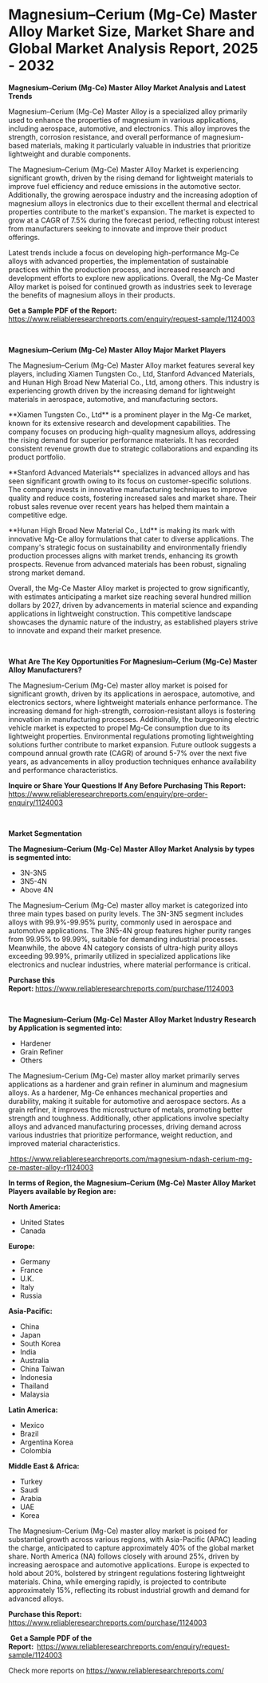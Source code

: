 <p><h1>Magnesium–Cerium (Mg-Ce) Master Alloy Market Size, Market Share and Global Market Analysis Report, 2025 - 2032</h1></p><p><strong>Magnesium–Cerium (Mg-Ce) Master Alloy Market Analysis and Latest Trends</strong></p>
<p><p>Magnesium–Cerium (Mg-Ce) Master Alloy is a specialized alloy primarily used to enhance the properties of magnesium in various applications, including aerospace, automotive, and electronics. This alloy improves the strength, corrosion resistance, and overall performance of magnesium-based materials, making it particularly valuable in industries that prioritize lightweight and durable components.</p><p>The Magnesium–Cerium (Mg-Ce) Master Alloy Market is experiencing significant growth, driven by the rising demand for lightweight materials to improve fuel efficiency and reduce emissions in the automotive sector. Additionally, the growing aerospace industry and the increasing adoption of magnesium alloys in electronics due to their excellent thermal and electrical properties contribute to the market's expansion. The market is expected to grow at a CAGR of 7.5% during the forecast period, reflecting robust interest from manufacturers seeking to innovate and improve their product offerings.</p><p>Latest trends include a focus on developing high-performance Mg-Ce alloys with advanced properties, the implementation of sustainable practices within the production process, and increased research and development efforts to explore new applications. Overall, the Mg-Ce Master Alloy market is poised for continued growth as industries seek to leverage the benefits of magnesium alloys in their products.</p></p>
<p><strong>Get a Sample PDF of the Report:&nbsp;</strong> <a href="https://www.reliableresearchreports.com/enquiry/request-sample/1124003?utm_campaign=3557&utm_medium=2&utm_source=Github&utm_content=ia&utm_term=21032025&utm_id=magnesiumcerium-mg-ce-master-alloy">https://www.reliableresearchreports.com/enquiry/request-sample/1124003</a></p>
<p>&nbsp;</p>
<p><strong>Magnesium–Cerium (Mg-Ce) Master Alloy Major Market Players</strong></p>
<p><p>The Magnesium–Cerium (Mg-Ce) Master Alloy market features several key players, including Xiamen Tungsten Co., Ltd, Stanford Advanced Materials, and Hunan High Broad New Material Co., Ltd, among others. This industry is experiencing growth driven by the increasing demand for lightweight materials in aerospace, automotive, and manufacturing sectors.</p><p>**Xiamen Tungsten Co., Ltd** is a prominent player in the Mg-Ce market, known for its extensive research and development capabilities. The company focuses on producing high-quality magnesium alloys, addressing the rising demand for superior performance materials. It has recorded consistent revenue growth due to strategic collaborations and expanding its product portfolio.</p><p>**Stanford Advanced Materials** specializes in advanced alloys and has seen significant growth owing to its focus on customer-specific solutions. The company invests in innovative manufacturing techniques to improve quality and reduce costs, fostering increased sales and market share. Their robust sales revenue over recent years has helped them maintain a competitive edge.</p><p>**Hunan High Broad New Material Co., Ltd** is making its mark with innovative Mg-Ce alloy formulations that cater to diverse applications. The company's strategic focus on sustainability and environmentally friendly production processes aligns with market trends, enhancing its growth prospects. Revenue from advanced materials has been robust, signaling strong market demand.</p><p>Overall, the Mg-Ce Master Alloy market is projected to grow significantly, with estimates anticipating a market size reaching several hundred million dollars by 2027, driven by advancements in material science and expanding applications in lightweight construction. This competitive landscape showcases the dynamic nature of the industry, as established players strive to innovate and expand their market presence.</p></p>
<p>&nbsp;</p>
<p><strong>What Are The Key Opportunities For Magnesium–Cerium (Mg-Ce) Master Alloy Manufacturers?</strong></p>
<p><p>The Magnesium-Cerium (Mg-Ce) master alloy market is poised for significant growth, driven by its applications in aerospace, automotive, and electronics sectors, where lightweight materials enhance performance. The increasing demand for high-strength, corrosion-resistant alloys is fostering innovation in manufacturing processes. Additionally, the burgeoning electric vehicle market is expected to propel Mg-Ce consumption due to its lightweight properties. Environmental regulations promoting lightweighting solutions further contribute to market expansion. Future outlook suggests a compound annual growth rate (CAGR) of around 5-7% over the next five years, as advancements in alloy production techniques enhance availability and performance characteristics.</p></p>
<p><strong>Inquire or Share Your Questions If Any Before Purchasing This Report:</strong> <a href="https://www.reliableresearchreports.com/enquiry/pre-order-enquiry/1124003?utm_campaign=3557&utm_medium=2&utm_source=Github&utm_content=ia&utm_term=21032025&utm_id=magnesiumcerium-mg-ce-master-alloy">https://www.reliableresearchreports.com/enquiry/pre-order-enquiry/1124003</a></p>
<p>&nbsp;</p>
<p><strong>Market Segmentation</strong></p>
<p><strong>The Magnesium–Cerium (Mg-Ce) Master Alloy Market Analysis by types is segmented into:</strong></p>
<p><ul><li>3N-3N5</li><li>3N5-4N</li><li>Above 4N</li></ul></p>
<p><p>The Magnesium–Cerium (Mg-Ce) master alloy market is categorized into three main types based on purity levels. The 3N-3N5 segment includes alloys with 99.9%-99.95% purity, commonly used in aerospace and automotive applications. The 3N5-4N group features higher purity ranges from 99.95% to 99.99%, suitable for demanding industrial processes. Meanwhile, the above 4N category consists of ultra-high purity alloys exceeding 99.99%, primarily utilized in specialized applications like electronics and nuclear industries, where material performance is critical.</p></p>
<p><strong>Purchase this Report:&nbsp;</strong><a href="https://www.reliableresearchreports.com/purchase/1124003?utm_campaign=3557&utm_medium=2&utm_source=Github&utm_content=ia&utm_term=21032025&utm_id=magnesiumcerium-mg-ce-master-alloy">https://www.reliableresearchreports.com/purchase/1124003</a></p>
<p>&nbsp;</p>
<p><strong>The Magnesium–Cerium (Mg-Ce) Master Alloy Market Industry Research by Application is segmented into:</strong></p>
<p><ul><li>Hardener</li><li>Grain Refiner</li><li>Others</li></ul></p>
<p><p>The Magnesium-Cerium (Mg-Ce) master alloy market primarily serves applications as a hardener and grain refiner in aluminum and magnesium alloys. As a hardener, Mg-Ce enhances mechanical properties and durability, making it suitable for automotive and aerospace sectors. As a grain refiner, it improves the microstructure of metals, promoting better strength and toughness. Additionally, other applications involve specialty alloys and advanced manufacturing processes, driving demand across various industries that prioritize performance, weight reduction, and improved material characteristics.</p></p>
<p><a href="https://www.reliableresearchreports.com/magnesium-ndash-cerium-mg-ce-master-alloy-r1124003?utm_campaign=3557&utm_medium=2&utm_source=Github&utm_content=ia&utm_term=21032025&utm_id=magnesiumcerium-mg-ce-master-alloy">&nbsp;https://www.reliableresearchreports.com/magnesium-ndash-cerium-mg-ce-master-alloy-r1124003</a></p>
<p><strong>In terms of Region, the Magnesium–Cerium (Mg-Ce) Master Alloy Market Players available by Region are:</strong></p>
<p>
    <p> <strong> North America: </strong>
        <ul>
            <li>United States</li>
            <li>Canada</li>
        </ul>
        </p> 
    <p> <strong> Europe: </strong>
        <ul>
            <li>Germany</li>
            <li>France</li>
            <li>U.K.</li>
            <li>Italy</li>
            <li>Russia</li>
        </ul>
        </p> 
    <p> <strong> Asia-Pacific: </strong>
        <ul>
            <li>China</li>
            <li>Japan</li>
            <li>South Korea</li>
            <li>India</li>
            <li>Australia</li>
            <li>China Taiwan</li>
            <li>Indonesia</li>
            <li>Thailand</li>
            <li>Malaysia</li>
        </ul>
        </p> 
    <p> <strong> Latin America: </strong>
        <ul>
            <li>Mexico</li>
            <li>Brazil</li>
            <li>Argentina Korea</li>
            <li>Colombia</li>
        </ul>
        </p> 
    <p> <strong> Middle East & Africa: </strong>
        <ul>
            <li>Turkey</li>
            <li>Saudi</li>
            <li>Arabia</li>
            <li>UAE</li>
            <li>Korea</li>
        </ul>
    </p>
    </p>
<p><p>The Magnesium-Cerium (Mg-Ce) master alloy market is poised for substantial growth across various regions, with Asia-Pacific (APAC) leading the charge, anticipated to capture approximately 40% of the global market share. North America (NA) follows closely with around 25%, driven by increasing aerospace and automotive applications. Europe is expected to hold about 20%, bolstered by stringent regulations fostering lightweight materials. China, while emerging rapidly, is projected to contribute approximately 15%, reflecting its robust industrial growth and demand for advanced alloys.</p></p>
<p><strong>Purchase this Report: </strong><a href="https://www.reliableresearchreports.com/purchase/1124003?utm_campaign=3557&utm_medium=2&utm_source=Github&utm_content=ia&utm_term=21032025&utm_id=magnesiumcerium-mg-ce-master-alloy">https://www.reliableresearchreports.com/purchase/1124003</a></p>
<p>&nbsp;<strong>Get a Sample PDF of the Report:&nbsp;&nbsp;</strong><a href="https://www.reliableresearchreports.com/enquiry/request-sample/1124003?utm_campaign=3557&utm_medium=2&utm_source=Github&utm_content=ia&utm_term=21032025&utm_id=magnesiumcerium-mg-ce-master-alloy">https://www.reliableresearchreports.com/enquiry/request-sample/1124003</a></p>
<p><strong></strong></p>
<p>Check more reports on <a href="https://www.reliableresearchreports.com/?utm_campaign=3557&utm_medium=2&utm_source=Github&utm_content=ia&utm_term=21032025&utm_id=magnesiumcerium-mg-ce-master-alloy">https://www.reliableresearchreports.com/</a></p>